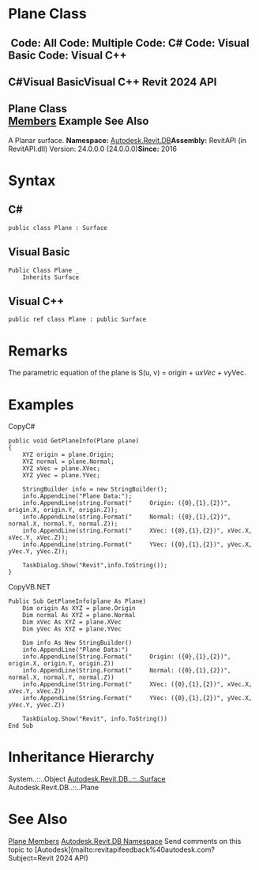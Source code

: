 # Plane Class

﻿
 Code: All Code: Multiple Code: C# Code: Visual Basic Code: Visual C++   
---  
C#Visual BasicVisual C++
Revit 2024 API  
---  
Plane Class  
[Members](ef7e76e1-1ca1-ce9e-f8bb-cca01d672775.md "Plane Members") Example See Also  
---  
A Planar surface. 
**Namespace:** [Autodesk.Revit.DB](87546ba7-461b-c646-cbb1-2cb8f5bff8b2.md "Autodesk.Revit.DB Namespace")**Assembly:** RevitAPI (in RevitAPI.dll) Version: 24.0.0.0 (24.0.0.0)**Since:** 2016 
# Syntax
C#  
---  
```text
public class Plane : Surface
```
  
Visual Basic  
---  
```text
Public Class Plane _
	Inherits Surface
```
  
Visual C++  
---  
```text
public ref class Plane : public Surface
```
  
# Remarks
The parametric equation of the plane is S(u, v) = origin + u*xVec + v*yVec. 
# Examples
CopyC#
```text
public void GetPlaneInfo(Plane plane)
{
    XYZ origin = plane.Origin;
    XYZ normal = plane.Normal;
    XYZ xVec = plane.XVec;
    XYZ yVec = plane.YVec;

    StringBuilder info = new StringBuilder();
    info.AppendLine("Plane Data:");
    info.AppendLine(string.Format("     Origin: ({0},{1},{2})", origin.X, origin.Y, origin.Z));
    info.AppendLine(string.Format("     Normal: ({0},{1},{2})", normal.X, normal.Y, normal.Z));
    info.AppendLine(string.Format("     XVec: ({0},{1},{2})", xVec.X, xVec.Y, xVec.Z));
    info.AppendLine(string.Format("     YVec: ({0},{1},{2})", yVec.X, yVec.Y, yVec.Z));

    TaskDialog.Show("Revit",info.ToString());
}
```

CopyVB.NET
```text
Public Sub GetPlaneInfo(plane As Plane)
    Dim origin As XYZ = plane.Origin
    Dim normal As XYZ = plane.Normal
    Dim xVec As XYZ = plane.XVec
    Dim yVec As XYZ = plane.YVec

    Dim info As New StringBuilder()
    info.AppendLine("Plane Data:")
    info.AppendLine(String.Format("     Origin: ({0},{1},{2})", origin.X, origin.Y, origin.Z))
    info.AppendLine(String.Format("     Normal: ({0},{1},{2})", normal.X, normal.Y, normal.Z))
    info.AppendLine(String.Format("     XVec: ({0},{1},{2})", xVec.X, xVec.Y, xVec.Z))
    info.AppendLine(String.Format("     YVec: ({0},{1},{2})", yVec.X, yVec.Y, yVec.Z))

    TaskDialog.Show("Revit", info.ToString())
End Sub
```

# Inheritance Hierarchy
System..::..Object [Autodesk.Revit.DB..::..Surface](bb391358-5ca0-578d-e8e2-6d1b30c472d8.md "Surface Class") Autodesk.Revit.DB..::..Plane
# See Also
[Plane Members](ef7e76e1-1ca1-ce9e-f8bb-cca01d672775.md "Plane Members")
[Autodesk.Revit.DB Namespace](87546ba7-461b-c646-cbb1-2cb8f5bff8b2.md "Autodesk.Revit.DB Namespace")
Send comments on this topic to [Autodesk](mailto:revitapifeedback%40autodesk.com?Subject=Revit 2024 API)